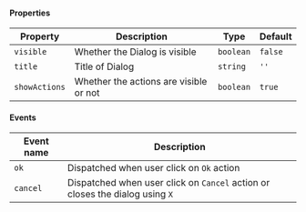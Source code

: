 #### Properties

| Property      | Description                            | Type      | Default |
| ------------- | -------------------------------------- | --------- | ------- |
| `visible`     | Whether the Dialog is visible          | `boolean` | `false` |
| `title`       | Title of Dialog                        | `string`  | `''`    |
| `showActions` | Whether the actions are visible or not | `boolean` | `true`  |

#### Events

| Event name | Description                                                                  |
| ---------- | ---------------------------------------------------------------------------- |
| `ok`       | Dispatched when user click on `Ok` action                                    |
| `cancel`   | Dispatched when user click on `Cancel` action or closes the dialog using `X` |
